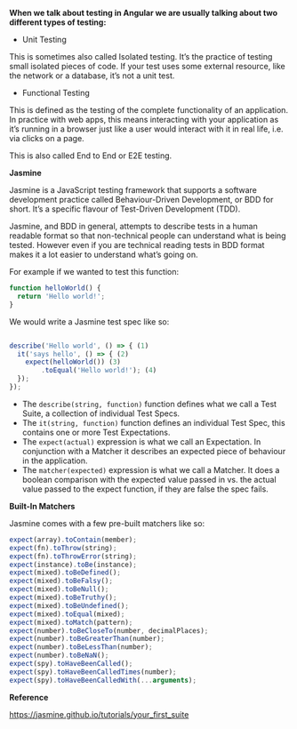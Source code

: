 **When we talk about testing in Angular we are usually talking about two different types of testing:**

 - Unit Testing

  This is sometimes also called Isolated testing. It’s the practice of testing small isolated pieces of code. If your test uses some external resource, like the network or a database, it’s not a unit test.

 - Functional Testing

  This is defined as the testing of the complete functionality of an application. In practice with web apps, this means interacting with your application as it’s running in a browser just like a user would interact with it in real life, i.e. via clicks on a page.

  This is also called End to End or E2E testing.



**Jasmine**

Jasmine is a JavaScript testing framework that supports a software development practice called Behaviour-Driven Development, or BDD for short. 
It’s a specific flavour of Test-Driven Development (TDD).

Jasmine, and BDD in general, attempts to describe tests in a human readable format so that non-technical people can understand what is being tested. 
However even if you are technical reading tests in BDD format makes it a lot easier to understand what’s going on.

For example if we wanted to test this function:

```TypeScript
function helloWorld() {
  return 'Hello world!';
}
```
We would write a Jasmine test spec like so:

```TypeScript

describe('Hello world', () => { (1)
  it('says hello', () => { (2)
    expect(helloWorld()) (3)
        .toEqual('Hello world!'); (4)
  });
}); 

```

- The `describe(string, function)` function defines what we call a Test Suite, a collection of individual Test Specs.
- The `it(string, function)` function defines an individual Test Spec, this contains one or more Test Expectations.
- The `expect(actual)` expression is what we call an Expectation. In conjunction with a Matcher it describes an expected piece of behaviour in the application.
- The `matcher(expected)` expression is what we call a Matcher. It does a boolean comparison with the expected value passed in vs. the actual value passed to the expect function, 
if they are false the spec fails.

**Built-In Matchers**

Jasmine comes with a few pre-built matchers like so:

```TypeScript
expect(array).toContain(member);
expect(fn).toThrow(string);
expect(fn).toThrowError(string);
expect(instance).toBe(instance);
expect(mixed).toBeDefined();
expect(mixed).toBeFalsy();
expect(mixed).toBeNull();
expect(mixed).toBeTruthy();
expect(mixed).toBeUndefined();
expect(mixed).toEqual(mixed);
expect(mixed).toMatch(pattern);
expect(number).toBeCloseTo(number, decimalPlaces);
expect(number).toBeGreaterThan(number);
expect(number).toBeLessThan(number);
expect(number).toBeNaN();
expect(spy).toHaveBeenCalled();
expect(spy).toHaveBeenCalledTimes(number);
expect(spy).toHaveBeenCalledWith(...arguments);
```

**Reference**

https://jasmine.github.io/tutorials/your_first_suite
